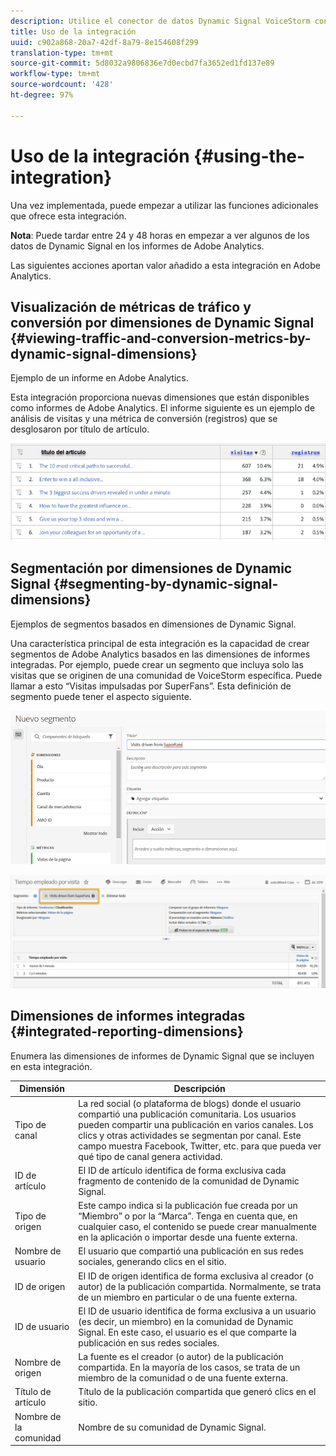 ```yaml
---
description: Utilice el conector de datos Dynamic Signal VoiceStorm con Adobe Analytics.
title: Uso de la integración
uuid: c902a868-20a7-42df-8a79-8e154608f299
translation-type: tm+mt
source-git-commit: 5d8032a9806836e7d0ecbd7fa3652ed1fd137e89
workflow-type: tm+mt
source-wordcount: '428'
ht-degree: 97%

---
```



# Uso de la integración {#using-the-integration}

Una vez implementada, puede empezar a utilizar las funciones adicionales que ofrece esta integración.

**Nota**: Puede tardar entre 24 y 48 horas en empezar a ver algunos de los datos de Dynamic Signal en los informes de Adobe Analytics.

Las siguientes acciones aportan valor añadido a esta integración en Adobe Analytics.

## Visualización de métricas de tráfico y conversión por dimensiones de Dynamic Signal {#viewing-traffic-and-conversion-metrics-by-dynamic-signal-dimensions}

Ejemplo de un informe en Adobe Analytics.

Esta integración proporciona nuevas dimensiones que están disponibles como informes de Adobe Analytics. El informe siguiente es un ejemplo de análisis de visitas y una métrica de conversión (registros) que se desglosaron por título de artículo.

![](assets/examplereport.png)

## Segmentación por dimensiones de Dynamic Signal {#segmenting-by-dynamic-signal-dimensions}

Ejemplos de segmentos basados en dimensiones de Dynamic Signal.

Una característica principal de esta integración es la capacidad de crear segmentos de Adobe Analytics basados en las dimensiones de informes integradas. Por ejemplo, puede crear un segmento que incluya solo las visitas que se originen de una comunidad de VoiceStorm específica. Puede llamar a esto “Visitas impulsadas por SuperFans”. Esta definición de segmento puede tener el aspecto siguiente.

![](assets/segment1.png)

![](assets/segment2.png)

## Dimensiones de informes integradas {#integrated-reporting-dimensions}

Enumera las dimensiones de informes de Dynamic Signal que se incluyen en esta integración.

| Dimensión | Descripción |
|---|---|
| Tipo de canal | La red social (o plataforma de blogs) donde el usuario compartió una publicación comunitaria. Los usuarios pueden compartir una publicación en varios canales. Los clics y otras actividades se segmentan por canal. Este campo muestra Facebook, Twitter, etc. para que pueda ver qué tipo de canal genera actividad. |
| ID de artículo | El ID de artículo identifica de forma exclusiva cada fragmento de contenido de la comunidad de Dynamic Signal. |
| Tipo de origen | Este campo indica si la publicación fue creada por un “Miembro” o por la “Marca”. Tenga en cuenta que, en cualquier caso, el contenido se puede crear manualmente en la aplicación o importar desde una fuente externa. |
| Nombre de usuario | El usuario que compartió una publicación en sus redes sociales, generando clics en el sitio. |
| ID de origen | El ID de origen identifica de forma exclusiva al creador (o autor) de la publicación compartida. Normalmente, se trata de un miembro en particular o de una fuente externa. |
| ID de usuario | El ID de usuario identifica de forma exclusiva a un usuario (es decir, un miembro) en la comunidad de Dynamic Signal. En este caso, el usuario es el que comparte la publicación en sus redes sociales. |
| Nombre de origen | La fuente es el creador (o autor) de la publicación compartida. En la mayoría de los casos, se trata de un miembro de la comunidad o de una fuente externa. |
| Título de artículo | Título de la publicación compartida que generó clics en el sitio. |
| Nombre de la comunidad | Nombre de su comunidad de Dynamic Signal. |

